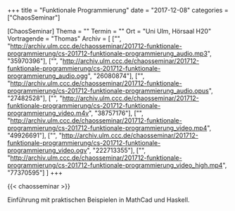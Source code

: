 +++
title = "Funktionale Programmierung"
date = "2017-12-08"
categories = ["ChaosSeminar"]

[ChaosSeminar]
Thema = ""
Termin = ""
Ort = "Uni Ulm, Hörsaal H20"
Vortragende = "Thomas"
Archiv = [
	["", "http://archiv.ulm.ccc.de/chaosseminar/201712-funktionale-programmierung/cs-201712-funktionale-programmierung_audio.mp3", "35970396"],
	["", "http://archiv.ulm.ccc.de/chaosseminar/201712-funktionale-programmierung/cs-201712-funktionale-programmierung_audio.ogg", "26080874"],
	["", "http://archiv.ulm.ccc.de/chaosseminar/201712-funktionale-programmierung/cs-201712-funktionale-programmierung_audio.opus", "27482528"],
	["", "http://archiv.ulm.ccc.de/chaosseminar/201712-funktionale-programmierung/cs-201712-funktionale-programmierung_video.m4v", "38757176"],
	["", "http://archiv.ulm.ccc.de/chaosseminar/201712-funktionale-programmierung/cs-201712-funktionale-programmierung_video.mp4", "49926691"],
	["", "http://archiv.ulm.ccc.de/chaosseminar/201712-funktionale-programmierung/cs-201712-funktionale-programmierung_video.ogv", "222713355"],
	["", "http://archiv.ulm.ccc.de/chaosseminar/201712-funktionale-programmierung/cs-201712-funktionale-programmierung_video_high.mp4", "77370595"]
	]
+++

{{< chaosseminar >}}

Einführung mit praktischen Beispielen in MathCad und Haskell.
